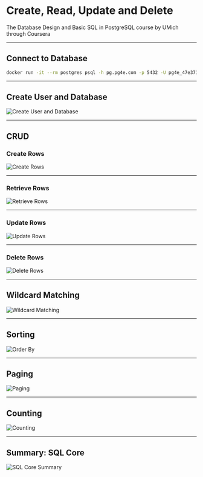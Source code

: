 # Create, Read, Update and Delete

The Database Design and Basic SQL in PostgreSQL course by UMich through Coursera

---

## Connect to Database

```bash
docker run -it --rm postgres psql -h pg.pg4e.com -p 5432 -U pg4e_47e3719f9b pg4e_47e3719f9b
```

---

## Create User and Database

![Create User and Database](slides/pgsql/create-user-and-database.png "Create User and Database")

---

## CRUD

### Create Rows

![Create Rows](slides/pgsql/create-rows.png "Create Rows")

---

### Retrieve Rows

![Retrieve Rows](slides/pgsql/retrieve-rows.png "Retrieve Rows")

---

### Update Rows

![Update Rows](slides/pgsql/update-rows.png "Update Rows")

---

### Delete Rows

![Delete Rows](slides/pgsql/delete-rows.png "Delete Rows")

---

## Wildcard Matching

![Wildcard Matching](slides/pgsql/wildcard-matching.png "Wildcard Matching")

---

## Sorting

![Order By](slides/pgsql/order-by.png "Order By")

---

## Paging

![Paging](slides/pgsql/paging.png "Paging")

---

## Counting

![Counting](slides/pgsql/count-rows.png "Counting")

---

## Summary: SQL Core

![SQL Core Summary](slides/pgsql/crud-summary.png "SQL Core Summary")